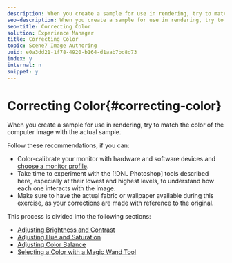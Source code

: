 ```yaml
---
description: When you create a sample for use in rendering, try to match the color of the computer image with the actual sample.
seo-description: When you create a sample for use in rendering, try to match the color of the computer image with the actual sample.
seo-title: Correcting Color
solution: Experience Manager
title: Correcting Color
topic: Scene7 Image Authoring
uuid: e0a3dd21-1f78-4920-b164-d1aab7bd8d73
index: y
internal: n
snippet: y
---
```


# Correcting Color{#correcting-color}

When you create a sample for use in rendering, try to match the color of the computer image with the actual sample.

Follow these recommendations, if you can:

* Color-calibrate your monitor with hardware and software devices and [choose a monitor profile](../../c-vat-img-auth-opt/t-vat-color-pref.md#task-b73fd4722e9247e8bce1f5a70518c33d). 
* Take time to experiment with the [!DNL Photoshop] tools described here, especially at their lowest and highest levels, to understand how each one interacts with the image. 
* Make sure to have the actual fabric or wallpaper available during this exercise, as your corrections are made with reference to the original.

This process is divided into the following sections:

* [Adjusting Brightness and Contrast](../../c-vat-troubleshooting/r-vat-corr-color/t-vat-adj-bright-contrast.md#task-87a0efe8c9344f7fb062ada0cc9722e3) 
* [Adjusting Hue and Saturation](../../c-vat-troubleshooting/r-vat-corr-color/t-vat-adj-hue-sat.md#task-55c27df0aa714eba88f75feaf45455fa) 
* [Adjusting Color Balance](../../c-vat-troubleshooting/r-vat-corr-color/t-vat-adj-color-bal.md#task-0d416950e48f4eafb0c73685f1a3bdaf) 
* [Selecting a Color with a Magic Wand Tool](../../c-vat-troubleshooting/r-vat-corr-color/t-vat-sel-color-magic-wand.md#task-6c30bb05131f4148bc3f196c12498d03)

